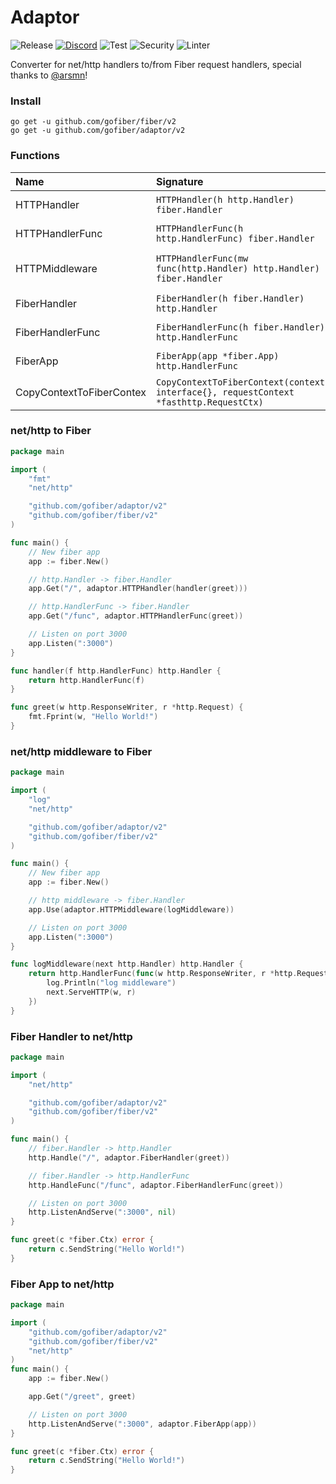 # Adaptor

![Release](https://img.shields.io/github/release/gofiber/adaptor.svg)
[![Discord](https://img.shields.io/badge/discord-join%20channel-7289DA)](https://gofiber.io/discord)
![Test](https://github.com/gofiber/adaptor/workflows/Test/badge.svg)
![Security](https://github.com/gofiber/adaptor/workflows/Security/badge.svg)
![Linter](https://github.com/gofiber/adaptor/workflows/Linter/badge.svg)

Converter for net/http handlers to/from Fiber request handlers, special thanks to [@arsmn](https://github.com/arsmn)!

### Install
```
go get -u github.com/gofiber/fiber/v2
go get -u github.com/gofiber/adaptor/v2
```

### Functions
| Name | Signature | Description
| :--- | :--- | :---
| HTTPHandler | `HTTPHandler(h http.Handler) fiber.Handler` | http.Handler -> fiber.Handler
| HTTPHandlerFunc | `HTTPHandlerFunc(h http.HandlerFunc) fiber.Handler` | http.HandlerFunc -> fiber.Handler
| HTTPMiddleware | `HTTPHandlerFunc(mw func(http.Handler) http.Handler) fiber.Handler` | func(http.Handler) http.Handler -> fiber.Handler
| FiberHandler | `FiberHandler(h fiber.Handler) http.Handler` | fiber.Handler -> http.Handler
| FiberHandlerFunc | `FiberHandlerFunc(h fiber.Handler) http.HandlerFunc` | fiber.Handler -> http.HandlerFunc
| FiberApp | `FiberApp(app *fiber.App) http.HandlerFunc` | Fiber app -> http.HandlerFunc
| CopyContextToFiberContex | `CopyContextToFiberContext(context interface{}, requestContext *fasthttp.RequestCtx)` | context.Context -> fasthttp.RequestCtx

### net/http to Fiber
```go
package main

import (
	"fmt"
	"net/http"

	"github.com/gofiber/adaptor/v2"
	"github.com/gofiber/fiber/v2"
)

func main() {
	// New fiber app
	app := fiber.New()

	// http.Handler -> fiber.Handler
	app.Get("/", adaptor.HTTPHandler(handler(greet)))

	// http.HandlerFunc -> fiber.Handler
	app.Get("/func", adaptor.HTTPHandlerFunc(greet))

	// Listen on port 3000
	app.Listen(":3000")
}

func handler(f http.HandlerFunc) http.Handler {
	return http.HandlerFunc(f)
}

func greet(w http.ResponseWriter, r *http.Request) {
	fmt.Fprint(w, "Hello World!")
}
```

### net/http middleware to Fiber
```go
package main

import (
	"log"
	"net/http"

	"github.com/gofiber/adaptor/v2"
	"github.com/gofiber/fiber/v2"
)

func main() {
	// New fiber app
	app := fiber.New()

	// http middleware -> fiber.Handler
	app.Use(adaptor.HTTPMiddleware(logMiddleware))

	// Listen on port 3000
	app.Listen(":3000")
}

func logMiddleware(next http.Handler) http.Handler {
	return http.HandlerFunc(func(w http.ResponseWriter, r *http.Request) {
		log.Println("log middleware")
		next.ServeHTTP(w, r)
	})
}
```

### Fiber Handler to net/http
```go
package main

import (
	"net/http"

	"github.com/gofiber/adaptor/v2"
	"github.com/gofiber/fiber/v2"
)

func main() {
	// fiber.Handler -> http.Handler
	http.Handle("/", adaptor.FiberHandler(greet))

  	// fiber.Handler -> http.HandlerFunc
	http.HandleFunc("/func", adaptor.FiberHandlerFunc(greet))

	// Listen on port 3000
	http.ListenAndServe(":3000", nil)
}

func greet(c *fiber.Ctx) error {
	return c.SendString("Hello World!")
}
```

### Fiber App to net/http
```go
package main

import (
	"github.com/gofiber/adaptor/v2"
	"github.com/gofiber/fiber/v2"
	"net/http"
)
func main() {
	app := fiber.New()

	app.Get("/greet", greet)

	// Listen on port 3000
	http.ListenAndServe(":3000", adaptor.FiberApp(app))
}

func greet(c *fiber.Ctx) error {
	return c.SendString("Hello World!")
}
```
